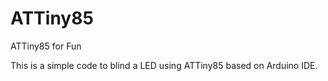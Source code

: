 # ATTiny85
ATTiny85 for Fun

This is a simple code to blind a LED using ATTiny85 based on Arduino IDE.
